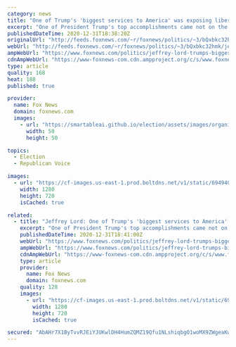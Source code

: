 ```yaml
---
category: news
title: "One of Trump's 'biggest services to America' was exposing liberal media: Jeffrey Lord"
excerpt: "One of President Trump's top accomplishments came not on the domestic policy or foreign policy front, but in simply exposing left-wing media figures for their biases, columnist and political analyst Jeffrey Lord said Wednesday on \"The Ingraham Angle.\""
publishedDateTime: 2020-12-31T18:38:20Z
originalUrl: "http://feeds.foxnews.com/~r/foxnews/politics/~3/bQxbkc32hmk/jeffrey-lord-trumps-biggest-services-america-exposing-liberal-media"
webUrl: "http://feeds.foxnews.com/~r/foxnews/politics/~3/bQxbkc32hmk/jeffrey-lord-trumps-biggest-services-america-exposing-liberal-media"
ampWebUrl: "https://www.foxnews.com/politics/jeffrey-lord-trumps-biggest-services-america-exposing-liberal-media.amp"
cdnAmpWebUrl: "https://www-foxnews-com.cdn.ampproject.org/c/s/www.foxnews.com/politics/jeffrey-lord-trumps-biggest-services-america-exposing-liberal-media.amp"
type: article
quality: 168
heat: 188
published: true

provider:
  name: Fox News
  domain: foxnews.com
  images:
    - url: "https://smartableai.github.io/election/assets/images/organizations/foxnews.com-50x50.jpg"
      width: 50
      height: 50

topics:
  - Election
  - Republican Voice

images:
  - url: "https://cf-images.us-east-1.prod.boltdns.net/v1/static/694940094001/56bf0c45-2743-4138-af2b-5e24826e33b5/85562153-2a5f-410b-b498-dbeec5bf791f/1280x720/match/image.jpg"
    width: 1280
    height: 720
    isCached: true

related:
  - title: "Jeffrey Lord: One of Trump's 'biggest services to America' was exposing liberal media"
    excerpt: "One of President Trump's top accomplishments came not on the domestic policy or foreign policy front, but in simply exposing left-wing media figures for their biases, columnist and political analyst Jeffrey Lord said Wednesday on \"The Ingraham Angle."
    publishedDateTime: 2020-12-31T18:41:00Z
    webUrl: "https://www.foxnews.com/politics/jeffrey-lord-trumps-biggest-services-america-exposing-liberal-media"
    ampWebUrl: "https://www.foxnews.com/politics/jeffrey-lord-trumps-biggest-services-america-exposing-liberal-media.amp"
    cdnAmpWebUrl: "https://www-foxnews-com.cdn.ampproject.org/c/s/www.foxnews.com/politics/jeffrey-lord-trumps-biggest-services-america-exposing-liberal-media.amp"
    type: article
    provider:
      name: Fox News
      domain: foxnews.com
    quality: 128
    images:
      - url: "https://cf-images.us-east-1.prod.boltdns.net/v1/static/694940094001/56bf0c45-2743-4138-af2b-5e24826e33b5/85562153-2a5f-410b-b498-dbeec5bf791f/1280x720/match/image.jpg"
        width: 1280
        height: 720
        isCached: true

secured: "AbAHr7X1ByTvvRJEiYJUKwlDH4HumZQMZ19Qfu1NLshiqbgO1woMX9ZWgeaKwN2woTfQoZUrL/wgBJOptMo8eJH3a8kX9mAlHk8gg0pXzRpAleRHpcJafKxuv/NXh/Sziyq6dFRQ/uQUXqJQzp7MYKy4P9S+Af0olFcUaiSWG9H3n4WIlWeCC9OWQBxdztfLUiI3OI03+2mt+IweMro0AM4b/51t+Ll7QfKf3STXH5zABgY0AbKHdcMYJyqye03LJxVeE1gN6/r0l8H8/6UG01keB1E5C1b+y5M/oJGiDlzSVI/0Ie/X9oxk0sQssx7jDjsVre8G81Oz9foV+FDbEYNQ1T+/GlbdSgT86Igrkbk=;FhMpsv9qWlimQHwp6XNW8Q=="
---
```


